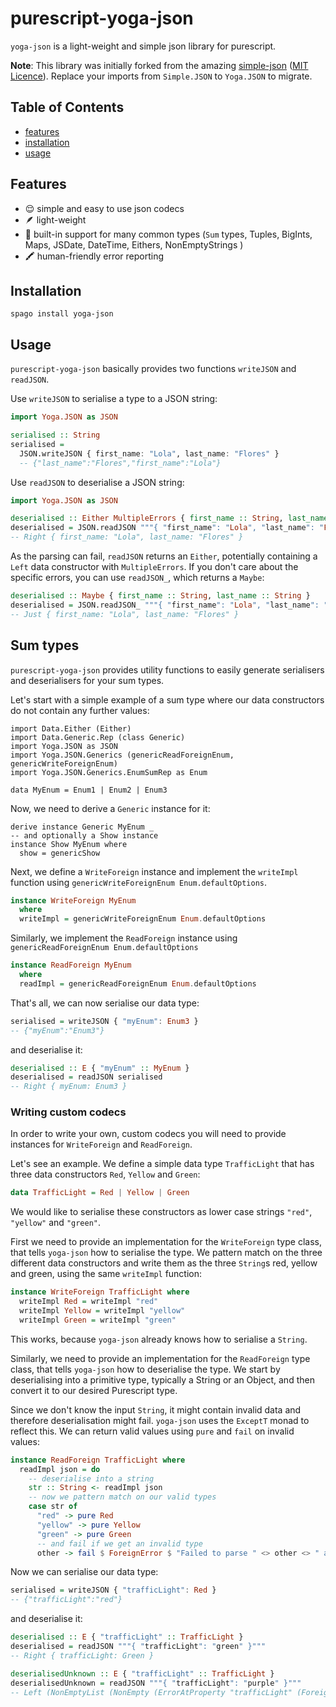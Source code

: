 # purescript-yoga-json

`yoga-json` is a light-weight and simple json library for purescript. 

**Note**: This library was initially forked from the amazing [simple-json](https://github.com/justinwoo/purescript-simple-json) ([MIT Licence](./LICENSE/simple-json.LICENSE)).
Replace your imports from `Simple.JSON` to `Yoga.JSON` to migrate.
## Table of Contents
* [features](#features)
* [installation](#installation)
* [usage](#usage)

## Features

* 😌 simple and easy to use json codecs
* 🪶 light-weight
* 🤖 built-in support for many common types (`Sum` types, Tuples, BigInts, Maps, JSDate, DateTime, Eithers, NonEmptyStrings )
* 🖍 human-friendly error reporting 

## Installation

```
spago install yoga-json
```

## Usage

`purescript-yoga-json` basically provides two functions `writeJSON` and `readJSON`.

Use `writeJSON` to serialise a type to a JSON string:

```purescript
import Yoga.JSON as JSON

serialised :: String
serialised =
  JSON.writeJSON { first_name: "Lola", last_name: "Flores" }
  -- {"last_name":"Flores","first_name":"Lola"}
```

Use `readJSON` to deserialise a JSON string:
```purescript
import Yoga.JSON as JSON

deserialised :: Either MultipleErrors { first_name :: String, last_name :: String } 
deserialised = JSON.readJSON """{ "first_name": "Lola", "last_name": "Flores" }"""
-- Right { first_name: "Lola", last_name: "Flores" }
```

As the parsing can fail, `readJSON` returns an `Either`, potentially containing a `Left` data constructor with `MultipleErrors`. If you don't care about the specific errors, you can use `readJSON_`, which returns a `Maybe`:

```purescript
deserialised :: Maybe { first_name :: String, last_name :: String } 
deserialised = JSON.readJSON_ """{ "first_name": "Lola", "last_name": "Flores" }"""
-- Just { first_name: "Lola", last_name: "Flores" }
```


## Sum types

`purescript-yoga-json` provides utility functions to easily generate serialisers and deserialisers for your sum types.

Let's start with a simple example of a sum type where our data constructors do not contain any further values:

```
import Data.Either (Either)
import Data.Generic.Rep (class Generic)
import Yoga.JSON as JSON
import Yoga.JSON.Generics (genericReadForeignEnum, genericWriteForeignEnum)
import Yoga.JSON.Generics.EnumSumRep as Enum

data MyEnum = Enum1 | Enum2 | Enum3
```

Now, we need to derive a `Generic` instance for it:

```
derive instance Generic MyEnum _
-- and optionally a Show instance
instance Show MyEnum where
  show = genericShow
```

Next, we define a `WriteForeign` instance and implement the `writeImpl` function using `genericWriteForeignEnum Enum.defaultOptions`. 

```purescript
instance WriteForeign MyEnum
  where
  writeImpl = genericWriteForeignEnum Enum.defaultOptions
```

Similarly, we implement the `ReadForeign` instance using `genericReadForeignEnum Enum.defaultOptions`
```purescript
instance ReadForeign MyEnum
  where
  readImpl = genericReadForeignEnum Enum.defaultOptions
```

That's all, we can now serialise our data type:
```purescript
serialised = writeJSON { "myEnum": Enum3 }
-- {"myEnum":"Enum3"}
```
and deserialise it:
```purescript
deserialised :: E { "myEnum" :: MyEnum }
deserialised = readJSON serialised
-- Right { myEnum: Enum3 }
```

### Writing custom codecs

In order to write your own, custom codecs you will need to provide instances for `WriteForeign` and `ReadForeign`. 

Let's see an example. We define a simple data type `TrafficLight` that has three data constructors `Red`, `Yellow` and `Green`:
```purescript
data TrafficLight = Red | Yellow | Green
```
We would like to serialise these constructors as lower case strings `"red"`, `"yellow"` and `"green"`.

First we need to provide an implementation for the `WriteForeign` type class, that tells `yoga-json` how to serialise the type. We pattern match on the three different data constructors and write them as the three `String`s red, yellow and green, using the same `writeImpl` function:
```purescript
instance WriteForeign TrafficLight where
  writeImpl Red = writeImpl "red"
  writeImpl Yellow = writeImpl "yellow"
  writeImpl Green = writeImpl "green"
```
This works, because `yoga-json` already knows how to serialise a `String`. 

Similarly, we need to provide an implementation for the `ReadForeign` type class, that tells `yoga-json` how to deserialise the type. We start by deserialising into a primitive type, typically a String or an Object, and then convert it to our desired Purescript type.

Since we don't know the input `String`, it might contain invalid data and therefore deserialisation might fail. `yoga-json` uses the `ExceptT` monad to reflect this. We can return valid values using `pure` and `fail` on invalid values:

```purescript
instance ReadForeign TrafficLight where
  readImpl json = do
    -- deserialise into a string
    str :: String <- readImpl json  
    -- now we pattern match on our valid types
    case str of
      "red" -> pure Red
      "yellow" -> pure Yellow
      "green" -> pure Green
      -- and fail if we get an invalid type
      other -> fail $ ForeignError $ "Failed to parse " <> other <> " as TrafficLight"
```

Now we can serialise our data type:
```purescript
serialised = writeJSON { "trafficLight": Red }
-- {"trafficLight":"red"}
```

and deserialise it:
```purescript
deserialised :: E { "trafficLight" :: TrafficLight }
deserialised = readJSON """{ "trafficLight": "green" }"""
-- Right { trafficLight: Green }

deserialisedUnknown :: E { "trafficLight" :: TrafficLight }
deserialisedUnknown = readJSON """{ "trafficLight": "purple" }"""
-- Left (NonEmptyList (NonEmpty (ErrorAtProperty "trafficLight" (ForeignError "Failed to parse purple as TrafficLight")) Nil))
```
